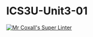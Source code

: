 # ICS3U-Unit3-01

[![Mr Coxall's Super Linter](https://github.com/Haley-LeBon/ICS3U-Unit3-01/workflows/Mr%20Coxall's%20Super%20Linter/badge.svg)](https://github.com/Haley-LeBon/ICS3U-Unit3-01/actions/)
